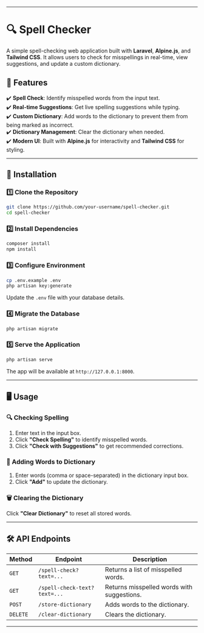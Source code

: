 
---

# 🔍 **Spell Checker**  

A simple spell-checking web application built with **Laravel**, **Alpine.js**, and **Tailwind CSS**. It allows users to check for misspellings in real-time, view suggestions, and update a custom dictionary.

## **🚀 Features**  
✔️ **Spell Check**: Identify misspelled words from the input text.  
✔️ **Real-time Suggestions**: Get live spelling suggestions while typing.  
✔️ **Custom Dictionary**: Add words to the dictionary to prevent them from being marked as incorrect.  
✔️ **Dictionary Management**: Clear the dictionary when needed.  
✔️ **Modern UI**: Built with **Alpine.js** for interactivity and **Tailwind CSS** for styling.  

---

## **📂 Installation**  

### **1️⃣ Clone the Repository**  
```sh
git clone https://github.com/your-username/spell-checker.git
cd spell-checker
```

### **2️⃣ Install Dependencies**  
```sh
composer install
npm install
```

### **3️⃣ Configure Environment**  
```sh
cp .env.example .env
php artisan key:generate
```
Update the `.env` file with your database details.

### **4️⃣ Migrate the Database**  
```sh
php artisan migrate
```

### **5️⃣ Serve the Application**  
```sh
php artisan serve
```
The app will be available at `http://127.0.0.1:8000`.

---

## **🖥️ Usage**  

### **🔍 Checking Spelling**  
1. Enter text in the input box.  
2. Click **"Check Spelling"** to identify misspelled words.  
3. Click **"Check with Suggestions"** to get recommended corrections.  

### **📖 Adding Words to Dictionary**  
1. Enter words (comma or space-separated) in the dictionary input box.  
2. Click **"Add"** to update the dictionary.  

### **🗑️ Clearing the Dictionary**  
Click **"Clear Dictionary"** to reset all stored words.

---

## **🛠️ API Endpoints**  

| Method | Endpoint               | Description                        |
|--------|------------------------|------------------------------------|
| `GET`  | `/spell-check?text=...` | Returns a list of misspelled words. |
| `GET`  | `/spell-check-text?text=...` | Returns misspelled words with suggestions. |
| `POST` | `/store-dictionary`     | Adds words to the dictionary.     |
| `DELETE` | `/clear-dictionary`   | Clears the dictionary.            |

---

